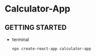 # Calculator-App

## GETTING STARTED
* terminal
  ```sh
  npx create-react-app calculator-app
  ```
